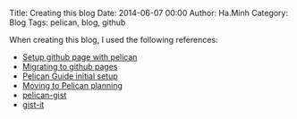 Title: Creating this blog
Date: 2014-06-07 00:00
Author: Ha.Minh
Category: Blog
Tags: pelican, blog, github

When creating this blog, I used the following references:

* [Setup github page with pelican]
* [Migrating to github pages]
* [Pelican Guide initial setup]
* [Moving to Pelican planning]
* [pelican-gist]
* [gist-it]

[Moving to Pelican planning]: http://www.macdrifter.com/2012/08/moving-to-pelican-design-planning.html

[Pelican Guide initial setup]: http://www.macdrifter.com/2012/08/pelican-guide-moving-from-wordpress-and-initial-setup.html

[Migrating to github pages]: http://mathamy.com/migrating-to-github-pages-using-pelican.html

[Setup github page with pelican]: http://ntanjerome.org/blog/how-to-setup-github-user-page-with-pelican

[pelican-gist]: https://github.com/streeter/pelican-gist

[gist-it]: https://github.com/minhhh/gist-it

